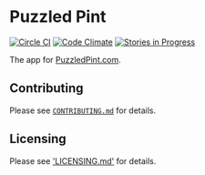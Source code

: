 Puzzled Pint
============

[![Circle CI](https://img.shields.io/circleci/project/PuzzledPint/puzzledpint.com.svg?style=plastic)](https://circleci.com/gh/PuzzledPint/puzzledpint.com)
[![Code Climate](https://codeclimate.com/github/PuzzledPint/puzzledpint.com/badges/gpa.svg)](https://codeclimate.com/github/PuzzledPint/puzzledpint.com)
[![Stories in Progress](https://badge.waffle.io/PuzzledPint/puzzledpint.com.svg?label=In%20Progress&title=in%20progress)](http://waffle.io/PuzzledPint/puzzledpint.com)

The app for [PuzzledPint.com](http://puzzledpint.com).

Contributing
-------------

Please see [`CONTRIBUTING.md`](CONTRIBUTING.md) for details.

Licensing
---------

Please see ['LICENSING.md'](LICENSING.md) for details.
